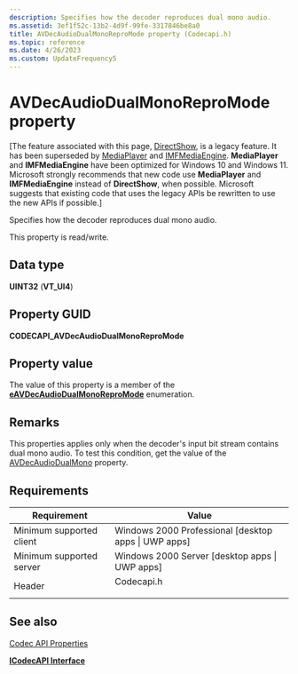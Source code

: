 ```yaml
---
description: Specifies how the decoder reproduces dual mono audio.
ms.assetid: 3ef1f52c-13b2-4d9f-99fe-3317846be8a0
title: AVDecAudioDualMonoReproMode property (Codecapi.h)
ms.topic: reference
ms.date: 4/26/2023
ms.custom: UpdateFrequency5
---
```


# AVDecAudioDualMonoReproMode property

\[The feature associated with this page, [DirectShow](/windows/win32/directshow/directshow), is a legacy feature. It has been superseded by [MediaPlayer](/uwp/api/Windows.Media.Playback.MediaPlayer) and [IMFMediaEngine](/windows/win32/api/mfmediaengine/nn-mfmediaengine-imfmediaengine). **MediaPlayer** and **IMFMediaEngine** have been optimized for Windows 10 and Windows 11. Microsoft strongly recommends that new code use **MediaPlayer** and **IMFMediaEngine** instead of **DirectShow**, when possible. Microsoft suggests that existing code that uses the legacy APIs be rewritten to use the new APIs if possible.\]

Specifies how the decoder reproduces dual mono audio.

This property is read/write.

## Data type

**UINT32** (**VT\_UI4**)

## Property GUID

**CODECAPI\_AVDecAudioDualMonoReproMode**

## Property value

The value of this property is a member of the [**eAVDecAudioDualMonoReproMode**](/windows/desktop/api/codecapi/ne-codecapi-eavdecaudiodualmonorepromode) enumeration.

## Remarks

This properties applies only when the decoder's input bit stream contains dual mono audio. To test this condition, get the value of the [AVDecAudioDualMono](avdecaudiodualmono-property.md) property.

## Requirements



| Requirement | Value |
|-------------------------------------|---------------------------------------------------------------------------------------|
| Minimum supported client<br/> | Windows 2000 Professional \[desktop apps \| UWP apps\]<br/>                     |
| Minimum supported server<br/> | Windows 2000 Server \[desktop apps \| UWP apps\]<br/>                           |
| Header<br/>                   | <dl> <dt>Codecapi.h</dt> </dl> |



## See also

<dl> <dt>

[Codec API Properties](codec-api-properties.md)
</dt> <dt>

[**ICodecAPI Interface**](/windows/desktop/api/Strmif/nn-strmif-icodecapi)
</dt> </dl>

 

 




